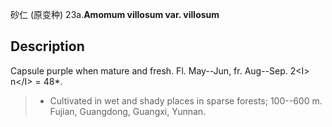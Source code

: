 砂仁 (原变种)
23a.**Amomum villosum var. villosum**

## Description
Capsule purple when mature and fresh. Fl. May--Jun, fr. Aug--Sep. 2&lt;I&gt; n&lt;/I&gt; = 48*.


> * Cultivated in wet and shady places in sparse forests; 100--600 m. Fujian, Guangdong, Guangxi, Yunnan.

